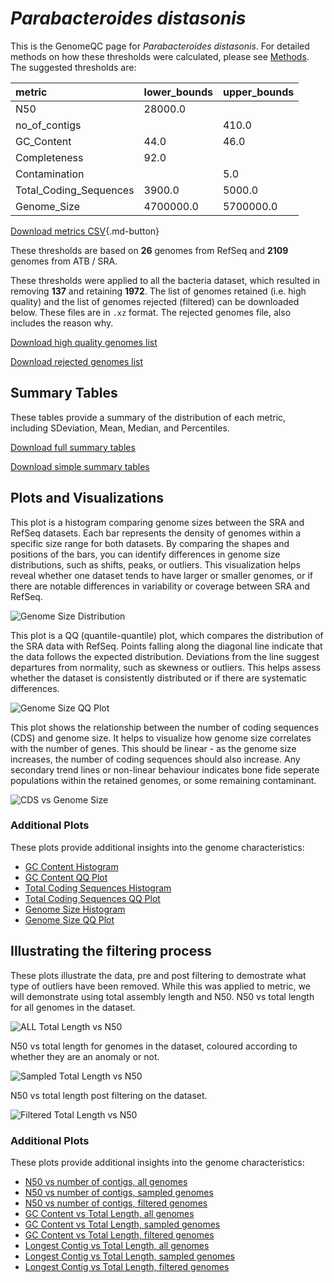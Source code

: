 # *Parabacteroides distasonis*

This is the GenomeQC page for *Parabacteroides distasonis*. For detailed methods on how these thresholds were calculated, please see [Methods](../../methods.md).
The suggested thresholds are: 

| metric                 | lower_bounds   | upper_bounds   |
|:-----------------------|:---------------|:---------------|
| N50                    | 28000.0        |                |
| no_of_contigs          |                | 410.0          |
| GC_Content             | 44.0           | 46.0           |
| Completeness           | 92.0           |                |
| Contamination          |                | 5.0            |
| Total_Coding_Sequences | 3900.0         | 5000.0         |
| Genome_Size            | 4700000.0      | 5700000.0      |

[Download metrics CSV](Parabacteroides_distasonis_metrics.csv){.md-button}


These thresholds are based on **26** genomes from RefSeq and **2109** genomes from ATB / SRA.

These thresholds were applied to all the bacteria dataset, which resulted in removing **137** and retaining **1972**.
The list of genomes retained (i.e. high quality) and the list of genomes rejected (filtered) can be downloaded below. These files are in `.xz` format. The rejected genomes file, also includes the reason why.

[Download high quality genomes list](Parabacteroides_distasonis_high_quality_genomes.csv.xz)


[Download rejected genomes list](Parabacteroides_distasonis_filtered_out_genomes.csv.xz)



## Summary Tables
These tables provide a summary of the distribution of each metric, including SDeviation, Mean, Median, and Percentiles.

[Download full summary tables](summary.csv)

[Download simple summary tables](selected_summary.csv)

## Plots and Visualizations

This plot is a histogram comparing genome sizes between the SRA and RefSeq datasets. Each bar represents the density of genomes within a specific size range for both datasets. By comparing the shapes and positions of the bars, you can identify differences in genome size distributions, such as shifts, peaks, or outliers. This visualization helps reveal whether one dataset tends to have larger or smaller genomes, or if there are notable differences in variability or coverage between SRA and RefSeq.

![Genome Size Distribution](Genome_Size_refseq_histogram_kde.png)

This plot is a QQ (quantile-quantile) plot, which compares the distribution of the SRA data with RefSeq. Points falling along the diagonal line indicate that the data follows the expected distribution. Deviations from the line suggest departures from normality, such as skewness or outliers. This helps assess whether the dataset is consistently distributed or if there are systematic differences.

![Genome Size QQ Plot](Genome_Size_refseq_qqplot.png)

This plot shows the relationship between the number of coding sequences (CDS) and genome size. It helps to visualize how genome size correlates with the number of genes. This should be linear - as the genome size increases, the number of coding sequences should also increase. Any secondary trend lines or non-linear behaviour indicates bone fide seperate populations within the retained genomes, or some remaining contaminant. 

![CDS vs Genome Size](Parabacteroides_distasonis_CDS_vs_Genome_Size.png)

### Additional Plots

These plots provide additional insights into the genome characteristics:

- [GC Content Histogram](GC_Content_refseq_histogram_kde.png)
- [GC Content QQ Plot](GC_Content_refseq_qqplot.png)
- [Total Coding Sequences Histogram](Total_Coding_Sequences_refseq_histogram_kde.png)
- [Total Coding Sequences QQ Plot](Total_Coding_Sequences_refseq_qqplot.png)
- [Genome Size Histogram](Genome_Size_refseq_histogram_kde.png)
- [Genome Size QQ Plot](Genome_Size_refseq_qqplot.png)
## Illustrating the filtering process
These plots illustrate the data, pre and post filtering to demostrate what type of outliers have been removed. While this was applied to metric, we will demonstrate using total assembly length and N50.
N50 vs total length for all genomes in the dataset.

![ALL Total Length vs N50](Parabacteroides_distasonis_all_total_length_N50.png)

N50 vs total length for genomes in the dataset, coloured according to whether they are an anomaly or not.

![Sampled Total Length vs N50](Parabacteroides_distasonis_sample_total_length_N50.png)

N50 vs total length post filtering on the dataset.

![Filtered Total Length vs N50](Parabacteroides_distasonis_filt_total_length_N50.png)

### Additional Plots

These plots provide additional insights into the genome characteristics:

- [N50 vs number of contigs, all genomes](Parabacteroides_distasonis_all_N50_number.png)
- [N50 vs number of contigs, sampled genomes](Parabacteroides_distasonis_sample_N50_number.png)
- [N50 vs number of contigs, filtered genomes](Parabacteroides_distasonis_filt_N50_number.png)
- [GC Content vs Total Length, all genomes](Parabacteroides_distasonis_all_total_length_GC_Content.png)
- [GC Content vs Total Length, sampled genomes](Parabacteroides_distasonis_sample_total_length_GC_Content.png)
- [GC Content vs Total Length, filtered genomes](Parabacteroides_distasonis_filt_total_length_GC_Content.png)
- [Longest Contig vs Total Length, all genomes](Parabacteroides_distasonis_all_total_length_longest.png)
- [Longest Contig vs Total Length, sampled genomes](Parabacteroides_distasonis_sample_total_length_longest.png)
- [Longest Contig vs Total Length, filtered genomes](Parabacteroides_distasonis_filt_total_length_longest.png)
